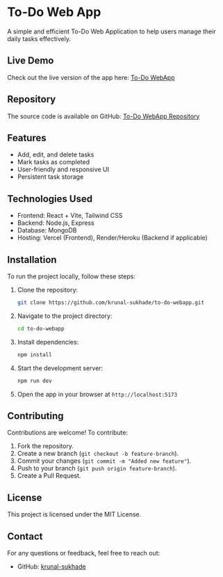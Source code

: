 # To-Do Web App

A simple and efficient To-Do Web Application to help users manage their daily tasks effectively.

## Live Demo
Check out the live version of the app here: [To-Do WebApp](https://to-do-webapp-two.vercel.app/)

## Repository
The source code is available on GitHub: [To-Do WebApp Repository](https://github.com/krunal-sukhade/to-do-webapp)

## Features
- Add, edit, and delete tasks
- Mark tasks as completed
- User-friendly and responsive UI
- Persistent task storage

## Technologies Used
- Frontend: React + Vite, Tailwind CSS
- Backend: Node.js, Express
- Database: MongoDB
- Hosting: Vercel (Frontend), Render/Heroku (Backend if applicable)

## Installation
To run the project locally, follow these steps:

1. Clone the repository:
   ```sh
   git clone https://github.com/krunal-sukhade/to-do-webapp.git
   ```
2. Navigate to the project directory:
   ```sh
   cd to-do-webapp
   ```
3. Install dependencies:
   ```sh
   npm install
   ```
4. Start the development server:
   ```sh
   npm run dev
   ```
5. Open the app in your browser at `http://localhost:5173`

## Contributing
Contributions are welcome! To contribute:
1. Fork the repository.
2. Create a new branch (`git checkout -b feature-branch`).
3. Commit your changes (`git commit -m "Added new feature"`).
4. Push to your branch (`git push origin feature-branch`).
5. Create a Pull Request.

## License
This project is licensed under the MIT License.

## Contact
For any questions or feedback, feel free to reach out:
- GitHub: [krunal-sukhade](https://github.com/krunal-sukhade)

